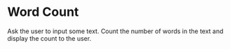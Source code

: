 # Word Count
Ask the user to input some text. Count the number of words in the text and display the count to the user.